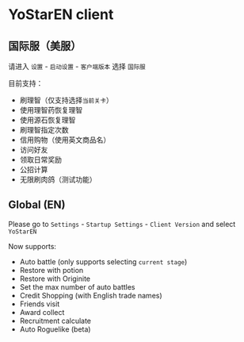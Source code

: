 # YoStarEN client

## 国际服（美服）

请进入 `设置` - `启动设置` - `客户端版本` 选择 `国际服`

目前支持：  

- 刷理智（仅支持选择`当前关卡`）
- 使用理智药恢复理智
- 使用源石恢复理智
- 刷理智指定次数
- 信用购物（使用英文商品名）
- 访问好友
- 领取日常奖励
- 公招计算
- 无限刷肉鸽（测试功能）

## Global (EN)

Please go to `Settings` - `Startup Settings` - `Client Version` and select `YoStarEN`

Now supports:  

- Auto battle (only supports selecting `current stage`)
- Restore with potion
- Restore with Originite
- Set the max number of auto battles
- Credit Shopping (with English trade names)
- Friends visit
- Award collect
- Recruitment calculate
- Auto Roguelike (beta)
